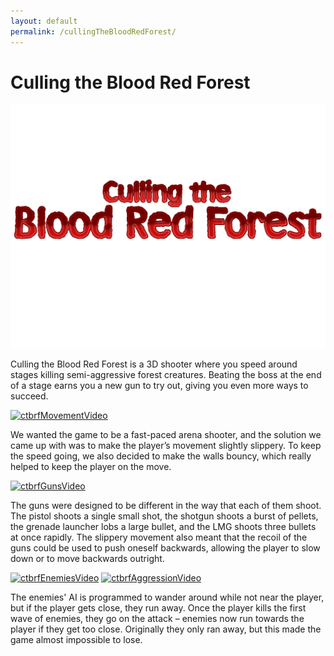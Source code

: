 ```yaml
---
layout: default
permalink: /cullingTheBloodRedForest/
---
```

# Culling the Blood Red Forest
![image](./images/cullingTheBloodRedForestIcon2.jpg)

Culling the Blood Red Forest is a 3D shooter where you speed around stages killing semi-aggressive forest creatures. Beating the boss at the end of a stage earns you a new gun to try out, giving you even more ways to succeed.

[![ctbrfMovementVideo]({image-url})](./images/ctbrfMovement.mp4 "Movement")

We wanted the game to be a fast-paced arena shooter, and the solution we came up with was to make the player’s movement slightly slippery. To keep the speed going, we also decided to make the walls bouncy, which really helped to keep the player on the move.

[![ctbrfGunsVideo]({image-url})](./images/ctbrfGuns.mp4 "Guns")

The guns were designed to be different in the way that each of them shoot. The pistol shoots a single small shot, the shotgun shoots a burst of pellets, the grenade launcher lobs a large bullet, and the LMG shoots three bullets at once rapidly. The slippery movement also meant that the recoil of the guns could be used to push oneself backwards, allowing the player to slow down or to move backwards outright. 

[![ctbrfEnemiesVideo]({image-url})](./images/ctbrfEnemies.mp4 "Enemies")
[![ctbrfAggressionVideo]({image-url})](./images/ctbrfAggression.mp4 "Aggression")

The enemies' AI is programmed to wander around while not near the player, but if the player gets close, they run away. Once the player kills the first wave of enemies, they go on the attack – enemies now run towards the player if they get too close. Originally they only ran away, but this made the game almost impossible to lose.
